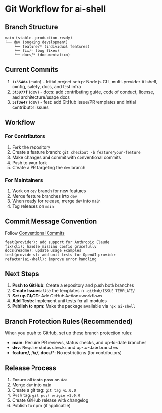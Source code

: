 # Git Workflow for ai-shell

## Branch Structure

```
main (stable, production-ready)
└── dev (ongoing development)
    └── feature/* (individual features)
    └── fix/* (bug fixes)
    └── docs/* (documentation)
```

## Current Commits

1. **`1a3548a`** (main) - Initial project setup: Node.js CLI, multi-provider AI shell, config, safety, docs, and test infra
2. **`3f3977f`** (dev) - docs: add contributing guide, code of conduct, license, and architecture/usage docs  
3. **`59f3e47`** (dev) - feat: add GitHub issue/PR templates and initial contributor issues

## Workflow

### For Contributors
1. Fork the repository
2. Create a feature branch: `git checkout -b feature/your-feature`
3. Make changes and commit with conventional commits
4. Push to your fork
5. Create a PR targeting the `dev` branch

### For Maintainers
1. Work on `dev` branch for new features
2. Merge feature branches into `dev`
3. When ready for release, merge `dev` into `main`
4. Tag releases on `main`

## Commit Message Convention

Follow [Conventional Commits](https://www.conventionalcommits.org/):

```
feat(provider): add support for Anthropic Claude
fix(cli): handle missing config gracefully
docs(readme): update usage examples
test(providers): add unit tests for OpenAI provider
refactor(ai-shell): improve error handling
```

## Next Steps

1. **Push to GitHub**: Create a repository and push both branches
2. **Create Issues**: Use the templates in `.github/ISSUE_TEMPLATE/`
3. **Set up CI/CD**: Add GitHub Actions workflows
4. **Add Tests**: Implement unit tests for all modules
5. **Publish to npm**: Make the package available via `npx ai-shell`

## Branch Protection Rules (Recommended)

When you push to GitHub, set up these branch protection rules:

- **main**: Require PR reviews, status checks, and up-to-date branches
- **dev**: Require status checks and up-to-date branches
- **feature/*, fix/*, docs/***: No restrictions (for contributors)

## Release Process

1. Ensure all tests pass on `dev`
2. Merge `dev` into `main`
3. Create a git tag: `git tag v1.0.0`
4. Push tag: `git push origin v1.0.0`
5. Create GitHub release with changelog
6. Publish to npm (if applicable) 